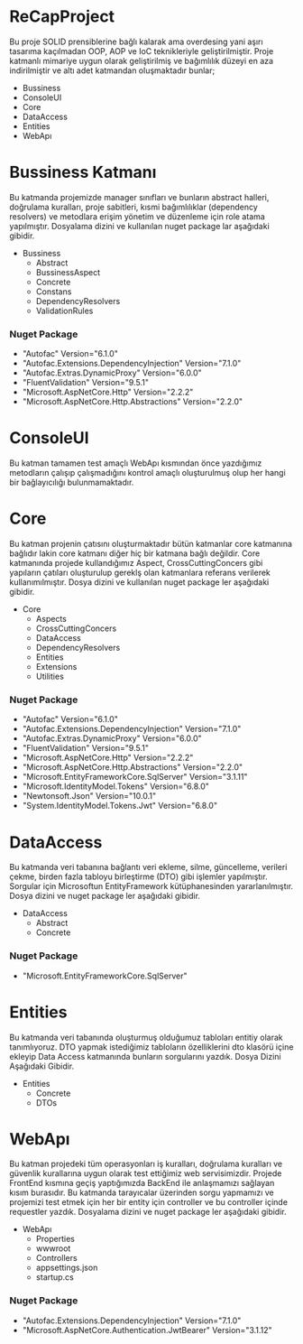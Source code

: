 # ReCapProject
Bu proje SOLID prensiblerine bağlı kalarak ama overdesing yani aşırı tasarıma kaçılmadan OOP, AOP ve IoC teknikleriyle geliştirilmiştir.
Proje katmanlı mimariye uygun olarak geliştirilmiş ve bağımlılık düzeyi en aza indirilmiştir ve altı adet katmandan oluşmaktadır bunlar;
- Bussiness
- ConsoleUI
- Core
- DataAccess
- Entities
- WebApı

# Bussiness Katmanı
Bu katmanda projemizde manager sınıfları ve bunların abstract halleri, doğrulama kuralları, proje sabitleri, kısmi bağımlılıklar (dependency resolvers) ve metodlara erişim
yönetim ve düzenleme için role atama yapılmıştır. Dosyalama dizini ve kullanılan nuget package lar aşağıdaki gibidir.
- Bussiness
  - Abstract
  - BussinessAspect
  - Concrete
  - Constans
  - DependencyResolvers
  - ValidationRules
  
### Nuget Package
- "Autofac" Version="6.1.0" 
- "Autofac.Extensions.DependencyInjection" Version="7.1.0"
- "Autofac.Extras.DynamicProxy" Version="6.0.0"
- "FluentValidation" Version="9.5.1"
- "Microsoft.AspNetCore.Http" Version="2.2.2"
- "Microsoft.AspNetCore.Http.Abstractions" Version="2.2.0"

# ConsoleUI
Bu katman tamamen test amaçlı WebApı kısmından önce yazdığımız metodların çalışıp çalışmadığını kontrol amaçlı oluşturulmuş olup her hangi bir bağlayıcılığı bulunmamaktadır.

# Core
Bu katman projenin çatısını oluşturmaktadır bütün katmanlar core katmanına bağlıdır lakin core katmanı diğer hiç bir katmana bağlı değildir. Core katmanında projede kullandığımız
Aspect, CrossCuttingConcers gibi yapıların çatıları oluşturulup gereklş olan katmanlara referans verilerek kullanımılmıştır. 
Dosya dizini ve kullanılan nuget package ler aşağıdaki gibidir.

- Core
  - Aspects
  - CrossCuttingConcers
  - DataAccess
  - DependencyResolvers
  - Entities
  - Extensions
  - Utilities
  
### Nuget Package
- "Autofac" Version="6.1.0"
- "Autofac.Extensions.DependencyInjection" Version="7.1.0"
- "Autofac.Extras.DynamicProxy" Version="6.0.0"
- "FluentValidation" Version="9.5.1"
- "Microsoft.AspNetCore.Http" Version="2.2.2"
- "Microsoft.AspNetCore.Http.Abstractions" Version="2.2.0"
- "Microsoft.EntityFrameworkCore.SqlServer" Version="3.1.11"
- "Microsoft.IdentityModel.Tokens" Version="6.8.0"
- "Newtonsoft.Json" Version="10.0.1"
- "System.IdentityModel.Tokens.Jwt" Version="6.8.0"

# DataAccess
Bu katmanda veri tabanına bağlantı veri ekleme, silme, güncelleme, verileri çekme, birden fazla tabloyu birleştirme (DTO) gibi işlemler yapılmıştır.
Sorgular için Microsoftun EntityFramework kütüphanesinden yararlanılmıştır.
Dosya dizini ve nuget package ler aşağıdaki gibidir.

- DataAccess
  - Abstract
  - Concrete
  
### Nuget Package
- "Microsoft.EntityFrameworkCore.SqlServer"

# Entities
Bu katmanda veri tabanında oluşturmuş olduğumuz tabloları entitiy olarak tanımlıyoruz.
DTO yapmak istediğimiz tabloların özelliklerini dto klasörü içine ekleyip Data Access katmanında bunların sorgularını yazdık.
Dosya Dizini Aşağıdaki Gibidir.

- Entities
  - Concrete
  - DTOs

# WebApı
Bu katman projedeki tüm operasyonları iş kuralları, doğrulama kuralları ve güvenlik kurallarına uygun olarak test ettiğimiz web servisimizdir.
Projede FrontEnd kısmına geçiş yaptığımızda BackEnd ile anlaşmamızı sağlayan kısım burasıdır. Bu katmanda tarayıcalar üzerinden sorgu yapmamızı ve projemizi test etmek için
her bir entity için controller ve bu controller içinde requestler yazdık. Dosyalama dizini ve nuget package ler aşağıdaki gibidir.

- WebApı
  - Properties
  - wwwroot
  - Controllers
  - appsettings.json
  - startup.cs
  
 ### Nuget Package
 
- "Autofac.Extensions.DependencyInjection" Version="7.1.0"
- "Microsoft.AspNetCore.Authentication.JwtBearer" Version="3.1.12"


















  
  
  
